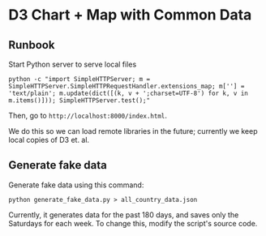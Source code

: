 # D3 Chart + Map with Common Data

## Runbook

Start Python server to serve local files

	python -c "import SimpleHTTPServer; m = SimpleHTTPServer.SimpleHTTPRequestHandler.extensions_map; m[''] = 'text/plain'; m.update(dict([(k, v + ';charset=UTF-8') for k, v in m.items()])); SimpleHTTPServer.test();"

Then, go to `http://localhost:8000/index.html`.

We do this so we can load remote libraries in the future; currently we keep local copies of D3 et. al.

## Generate fake data

Generate fake data using this command:

	python generate_fake_data.py > all_country_data.json

Currently, it generates data for the past 180 days, and saves only the Saturdays for each week. To change this, modify the script's source code.
